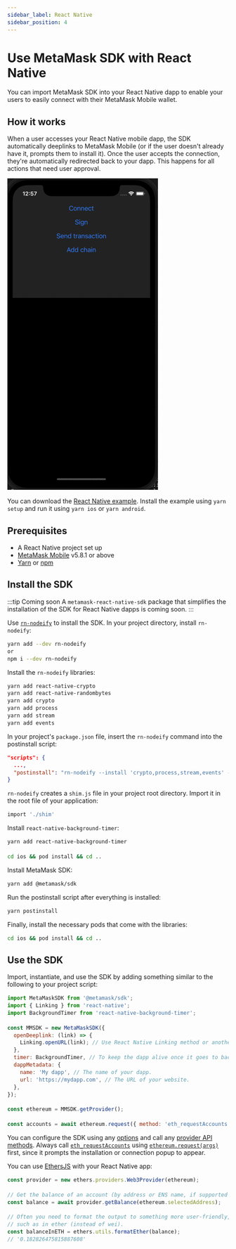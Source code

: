 ```yaml
---
sidebar_label: React Native
sidebar_position: 4
---
```


# Use MetaMask SDK with React Native

You can import MetaMask SDK into your React Native dapp to enable your users to easily connect
with their MetaMask Mobile wallet.

## How it works

When a user accesses your React Native mobile dapp, the SDK automatically deeplinks to MetaMask
Mobile (or if the user doesn't already have it, prompts them to install it).
Once the user accepts the connection, they're automatically redirected back to your dapp.
This happens for all actions that need user approval.

<p align="center">

![SDK React Native example](../../../assets/sdk-react-native.gif)

</p>

You can download the
[React Native example](https://c0f4f41c-2f55-4863-921b-sdk-docs.github.io/downloads/reactNativeApp_v0.1.0.zip).
Install the example using `yarn setup` and run it using `yarn ios` or `yarn android`.

## Prerequisites

- A React Native project set up
- [MetaMask Mobile](https://github.com/MetaMask/metamask-mobile) v5.8.1 or above
- [Yarn](https://yarnpkg.com/getting-started/install) or
  [npm](https://docs.npmjs.com/downloading-and-installing-node-js-and-npm)

## Install the SDK

:::tip Coming soon
A `metamask-react-native-sdk` package that simplifies the installation of the SDK for React Native
dapps is coming soon.
:::

Use [`rn-nodeify`](https://github.com/tradle/rn-nodeify) to install the SDK.
In your project directory, install `rn-nodeify`:

```bash
yarn add --dev rn-nodeify
or
npm i --dev rn-nodeify
```

Install the `rn-nodeify` libraries:

```bash
yarn add react-native-crypto
yarn add react-native-randombytes
yarn add crypto
yarn add process
yarn add stream
yarn add events
```

In your project's `package.json` file, insert the `rn-nodeify` command into the postinstall script:

```json title="package.json"
"scripts": {
  ...,
  "postinstall": "rn-nodeify --install 'crypto,process,stream,events' --hack"
}
```

`rn-nodeify` creates a `shim.js` file in your project root directory.
Import it in the root file of your application:

```bash
import './shim'
```

Install `react-native-background-timer`:

```bash
yarn add react-native-background-timer

cd ios && pod install && cd ..
```

Install MetaMask SDK:

```bash
yarn add @metamask/sdk
```

Run the postinstall script after everything is installed:

```bash
yarn postinstall
```

Finally, install the necessary pods that come with the libraries:

```bash
cd ios && pod install && cd ..
```

## Use the SDK

Import, instantiate, and use the SDK by adding something similar to the following to your project script:

```javascript
import MetaMaskSDK from '@metamask/sdk';
import { Linking } from 'react-native';
import BackgroundTimer from 'react-native-background-timer';

const MMSDK = new MetaMaskSDK({
  openDeeplink: (link) => {
    Linking.openURL(link); // Use React Native Linking method or another way of opening deeplinks.
  },
  timer: BackgroundTimer, // To keep the dapp alive once it goes to background.
  dappMetadata: {
    name: 'My dapp', // The name of your dapp.
    url: 'https://mydapp.com', // The URL of your website.
  },
});

const ethereum = MMSDK.getProvider();

const accounts = await ethereum.request({ method: 'eth_requestAccounts' });
```

You can configure the SDK using any [options](../../../reference/sdk-js-options.md) and call any
[provider API methods](../../../reference/provider-api.md).
Always call [`eth_requestAccounts`](../../../reference/rpc-api.md#eth_requestaccounts) using
[`ethereum.request(args)`](../../../reference/provider-api.md#windowethereumrequestargs) first,
since it prompts the installation or connection popup to appear.

You can use [EthersJS](https://docs.ethers.io/v5/getting-started/) with your React Native app:

```javascript
const provider = new ethers.providers.Web3Provider(ethereum);

// Get the balance of an account (by address or ENS name, if supported by network).
const balance = await provider.getBalance(ethereum.selectedAddress);

// Often you need to format the output to something more user-friendly,
// such as in ether (instead of wei).
const balanceInETH = ethers.utils.formatEther(balance);
// '0.182826475815887608'
```
